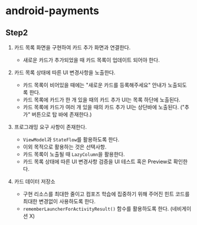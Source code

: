 # android-payments

## Step2

1. 카드 목록 화면을 구현하여 카드 추가 화면과 연결한다.
   - 새로운 카드가 추가되었을 때 카드 목록이 업데이트 되어야 한다.
2. 카드 목록 상태에 따른 UI 변경사항을 노출한다.
   - 카드 목록이 비어있을 때에는 "새로운 카드를 등록해주세요" 안내가 노출되도록 한다.
   - 카드 목록에 카드가 한 개 있을 때의 카드 추가 UI는 목록 하단에 노출된다.
   - 카드 목록에 카드가 여러 개 있을 때의 카드 추가 UI는 상단바에 노출된다. ("추가" 버튼으로 탑 바에 존재한다.)

3. 프로그래밍 요구 사항이 존재한다.
   - `ViewModel`과 `StateFlow`를 활용하도록 한다.
   - 이외 목적으로 활용하는 것은 선택사항.
   - 카드 목록이 노출될 때 `LazyColumn`을 활용한다.
   - 카드 목록 상태에 따른 UI 변경사항 검증을 UI 테스트 혹은 Preview로 확인한다.

4. 카드 데이터 저장소
    - 구현 리소스를 최대한 줄이고 컴포즈 학습에 집중하기 위해 주어진 힌트 코드를 최대한 변경없이 사용하도록 한다.
    - `rememberLauncherForActivityResult()` 함수를 활용하도록 한다. (네비게이션 X)
